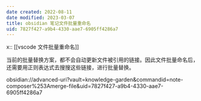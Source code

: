 ```yaml
---
date created: 2022-08-11
date modified: 2023-03-07
title: obsidian 笔记文件批量重命名
uid: 7827f427-a9b4-4330-aae7-6905ff4286a7
---
```


x:: [[vscode 文件批量重命名]]

当前的批量替换方案，都不会自动更新文件被引用的链接。因此文件批量命名后，还需要用正则表达式去搜搜这些链接，进行批量替换。

obsidian://advanced-uri?vault=knowledge-garden&commandid=note-composer%253Amerge-file&uid=7827f427-a9b4-4330-aae7-6905ff4286a7
